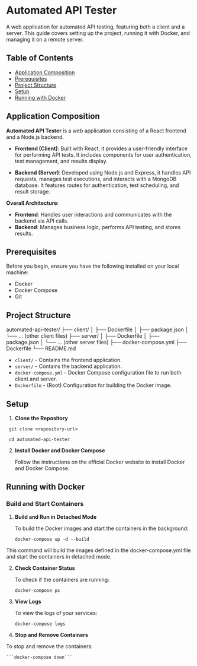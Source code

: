 # Automated API Tester

A web application for automated API testing, featuring both a client and a server. This guide covers setting up the project, running it with Docker, and managing it on a remote server.

## Table of Contents

- [Application Composition](#composition)
- [Prerequisites](#prerequisites)
- [Project Structure](#project-structure)
- [Setup](#setup)
- [Running with Docker](#running-with-docker)

## Application Composition

**Automated API Tester** is a web application consisting of a React frontend and a Node.js backend.

- **Frontend (Client)**: Built with React, it provides a user-friendly interface for performing API tests. It includes components for user authentication, test management, and results display.

- **Backend (Server)**: Developed using Node.js and Express, it handles API requests, manages test executions, and interacts with a MongoDB database. It features routes for authentication, test scheduling, and result storage.

**Overall Architecture**:
- **Frontend**: Handles user interactions and communicates with the backend via API calls.
- **Backend**: Manages business logic, performs API testing, and stores results.


## Prerequisites

Before you begin, ensure you have the following installed on your local machine:

- Docker
- Docker Compose
- Git

## Project Structure

automated-api-tester/
├── client/
│ ├── Dockerfile
│ ├── package.json
│ └── ... (other client files)
├── server/
│ ├── Dockerfile
│ ├── package.json
│ └── ... (other server files)
├── docker-compose.yml
├── Dockerfile
└── README.md

- `client/` - Contains the frontend application.
- `server/` - Contains the backend application.
- `docker-compose.yml` - Docker Compose configuration file to run both client and server.
- `Dockerfile` - (Root) Configuration for building the Docker image.

## Setup

1. **Clone the Repository**

  ``` git clone <repository-url>```

  ``` cd automated-api-tester```

2. **Install Docker and Docker Compose**

    Follow the instructions on the official Docker website to install Docker and Docker Compose.

## Running with Docker
### Build and Start Containers

1. **Build and Run in Detached Mode**

    To build the Docker images and start the containers in the background:

    ```docker-compose up -d --build```

This command will build the images defined in the docker-compose.yml file and start the containers in detached mode.

2. **Check Container Status**

    To check if the containers are running:

    ```docker-compose ps```

3. **View Logs**

   To view the logs of your services:

    ```docker-compose logs```

4. **Stop and Remove Containers**

To stop and remove the containers:

    ```docker-compose down```


